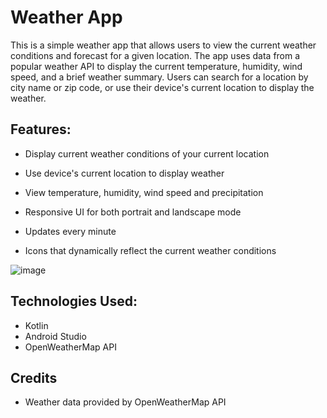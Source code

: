 # Weather App

This is a simple weather app that allows users to view the current weather conditions and forecast for a given location. The app uses data from a popular weather API to display the current temperature, humidity, wind speed, and a brief weather summary. Users can search for a location by city name or zip code, or use their device's current location to display the weather.

## Features:
  * Display current weather conditions of your current location 
  
  * Use device's current location to display weather

  * View temperature, humidity, wind speed and precipitation 
  
  * Responsive UI for both portrait and landscape mode

  * Updates every minute
  
  * Icons that dynamically reflect the current weather conditions 
 
 ![image](https://user-images.githubusercontent.com/102334419/209750898-655c97ac-6879-4d89-87b7-8d8482627d43.png)

  
## Technologies Used:
  * Kotlin
  * Android Studio
  * OpenWeatherMap API

## Credits
  * Weather data provided by OpenWeatherMap API
  
